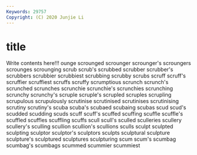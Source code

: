 ```yaml
---
Keywords: 29757
Copyright: (C) 2020 Junjie Li
---
```


# title

Write contents here!!!
ounge 
scrounged 
scrounger 
scrounger's
scroungers 
scrounges 
scrounging 
scrub 
scrub's 
scrubbed 
scrubber 
scrubber's 
scrubbers 
scrubbier
scrubbiest 
scrubbing 
scrubby 
scrubs 
scruff 
scruff's 
scruffier 
scruffiest 
scruffs 
scruffy
scrumptious 
scrunch 
scrunch's 
scrunched 
scrunches 
scrunchie 
scrunchie's 
scrunchies 
scrunching 
scrunchy
scrunchy's 
scruple 
scruple's 
scrupled 
scruples 
scrupling 
scrupulous 
scrupulously 
scrutinise 
scrutinised
scrutinises 
scrutinising 
scrutiny 
scrutiny's 
scuba 
scuba's 
scubaed 
scubaing 
scubas 
scud
scud's 
scudded 
scudding 
scuds 
scuff 
scuff's 
scuffed 
scuffing 
scuffle 
scuffle's
scuffled 
scuffles 
scuffling 
scuffs 
scull 
scull's 
sculled 
sculleries 
scullery 
scullery's
sculling 
scullion 
scullion's 
scullions 
sculls 
sculpt 
sculpted 
sculpting 
sculptor 
sculptor's
sculptors 
sculpts 
sculptural 
sculpture 
sculpture's 
sculptured 
sculptures 
sculpturing 
scum 
scum's
scumbag 
scumbag's 
scumbags 
scummed 
scummier 
scummiest 

